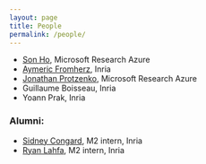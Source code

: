 ```yaml
---
layout: page
title: People
permalink: /people/
---
```


* [Son Ho](sonho.fr), Microsoft Research Azure
* [Aymeric Fromherz](aymericfromherz.github.io), Inria
* [Jonathan Protzenko](jonathan.protzenko.fr), Microsoft Research Azure
* Guillaume Boisseau, Inria
* Yoann Prak, Inria

### Alumni:
* [Sidney Congard](https://dwarfobserver.github.io/), M2 intern, Inria
* [Ryan Lahfa](ryan.lahfa.xyz), M2 intern, Inria
